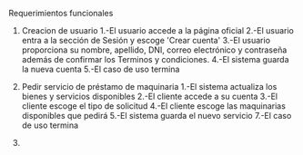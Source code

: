 Requerimientos funcionales

1) Creacion de usuario
   1.-El usuario accede a la página oficial 
   2.-El usuario entra a la sección de Sesión y escoge 'Crear cuenta'
   3.-El usuario proporciona su nombre, apellido, DNI, correo electrónico y contraseña además de confirmar los Terminos y condiciones.
   4.-El sistema guarda la nueva cuenta
   5.-El caso de uso termina

2) Pedir servicio de préstamo de maquinaria
   1.-El sistema actualiza los bienes y servicios disponibles
   2.-El cliente accede a su cuenta
   3.-El cliente escoge el tipo de solicitud
   4.-El cliente escoge las maquinarias disponibles que pedirá
   5.-El sistema guarda el nuevo servicio
   7.-El caso de uso termina

3) 
   
